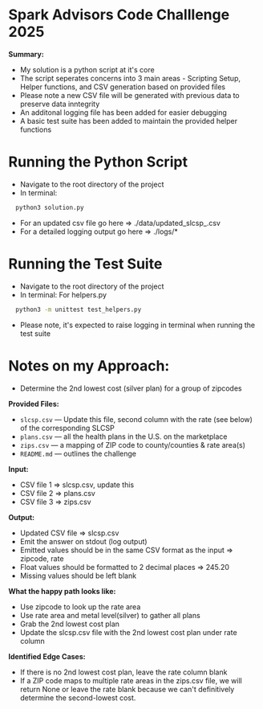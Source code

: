 # Spark Advisors Code Challlenge 2025

  **Summary:**
  - My solution is a python script at it's core
  - The script seperates concerns into 3 main areas - Scripting Setup, Helper functions, and CSV generation based on provided files
  - Please note a new CSV file will be generated with previous data to preserve data inntegrity
  - An additonal logging file has been added for easier debugging
  - A basic test suite has been added to maintain the provided helper functions

# Running the Python Script
  - Navigate to the root directory of the project
  - In terminal:
```bash
  python3 solution.py
```

  - For an updated csv file go here => ./data/updated_slcsp_<TIMESTAMP>.csv
  - For a detailed logging output go here => ./logs/*

# Running the Test Suite
  - Navigate to the root directory of the project
  - In terminal: For helpers.py
```bash
  python3 -m unittest test_helpers.py
```

  - Please note, it's expected to raise logging in terminal when running the test suite

# Notes on my Approach:
  - Determine the 2nd lowest cost (silver plan) for a group of zipcodes

  **Provided Files:**
  - `slcsp.csv` — Update this file, second column with the rate (see below) of the corresponding SLCSP
  - `plans.csv` — all the health plans in the U.S. on the marketplace
  - `zips.csv` — a mapping of ZIP code to county/counties & rate area(s)
  - `README.md` — outlines the challenge

  **Input:**
  - CSV file 1 => slcsp.csv, update this
  - CSV file 2 => plans.csv
  - CSV file 3 => zips.csv

  **Output:** 
  - Updated CSV file => slcsp.csv
  - Emit the answer on stdout (log output)
  - Emitted values should be in the same CSV format as the input => zipcode, rate
  - Float values should be formatted to 2 decimal places => 245.20
  - Missing values should be left blank

  **What the happy path looks like:**
  - Use zipcode to look up the rate area
  - Use rate area and metal level(silver) to gather all plans
  - Grab the 2nd lowest cost plan
  - Update the slcsp.csv file with the 2nd lowest cost plan under rate column

  **Identified Edge Cases:**
  - If there is no 2nd lowest cost plan, leave the rate column blank
  - If a ZIP code maps to multiple rate areas in the zips.csv file, we will return None or leave the rate blank because we can't definitively determine the second-lowest cost.